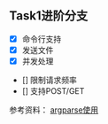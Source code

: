 ## Task1进阶分支

- [x] 命令行支持
- [x] 发送文件
- [x] 并发处理
- [] 限制请求频率
- [] 支持POST/GET

参考资料：
[argparse使用](https://docs.python.org/zh-cn/3/library/argparse.html)
